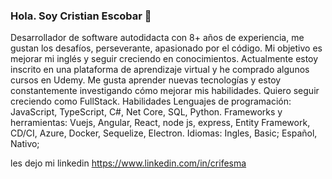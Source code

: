 ### Hola. Soy Cristian Escobar 👋

Desarrollador de software autodidacta con 8+ años de experiencia, me gustan los desafíos, perseverante, apasionado por el código. Mi objetivo es mejorar mi inglés y seguir creciendo en conocimientos. Actualmente estoy inscrito en una plataforma de aprendizaje virtual y he comprado algunos cursos en Udemy. Me gusta aprender nuevas tecnologías y estoy constantemente investigando cómo mejorar mis habilidades. Quiero seguir creciendo como FullStack.
Habilidades
Lenguajes de programación: JavaScript, TypeScript, C#, Net Core, SQL, Python.
Frameworks y herramientas: Vuejs, Angular, React, node js, express, Entity Framework, CD/CI, Azure, Docker, Sequelize, Electron.
Idiomas: Ingles, Basic; Español, Nativo; 

les dejo mi linkedin https://www.linkedin.com/in/crifesma
